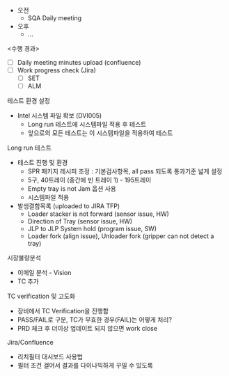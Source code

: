 - 오전
	- SQA Daily meeting
- 오후
	- ...

<수행 경과>
- [ ] Daily meeting minutes upload (confluence)
- [ ] Work progress check (Jira)
	- [ ] SET
	- [ ] ALM

테스트 환경 설정
- Intel 시스템 파일 확보 (DVI005)
	- Long run 테스트에 시스템파일 적용 후 테스트
	- 앞으로의 모든 테스트는 이 시스템파일을 적용하여 테스트

Long run 테스트
- 테스트 진행 및 환경
	- SPR 패키지 레시피 조정 : 기본검사항목, all pass 되도록 통과기준 넓게 설정
	- 5구, 40트레이 (중간에 빈 트레이 1) - 195트레이
	- Empty tray is not Jam 옵션 사용
	- 시스템파일 적용
- 발생결함목록 (uploaded to JIRA TFP)
	- Loader stacker is not forward (sensor issue, HW)
	- Direction of Tray (sensor issue, HW)
	- JLP to JLP System hold (program issue, SW)
	- Loader fork (align issue), Unloader fork (gripper can not detect a tray)

시장불량분석
- 이메일 분석 - Vision
- TC 추가

TC verification 및 고도화
- 장비에서 TC Verification을 진행함
- PASS/FAIL로 구분, TC가 무효한 경우(FAIL)는 어떻게 처리?
- PRD 체크 후 더이상 업데이트 되지 않으면 work close

Jira/Confluence
- 리치필터 대시보드 사용법
- 필터 조건 걸어서 결과를 다이나믹하게 꾸밀 수 있도록

